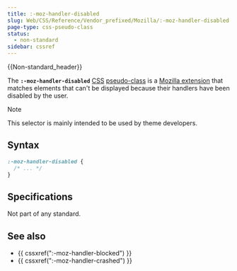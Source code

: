 ```yaml
---
title: :-moz-handler-disabled
slug: Web/CSS/Reference/Vendor_prefixed/Mozilla/:-moz-handler-disabled
page-type: css-pseudo-class
status:
  - non-standard
sidebar: cssref
---
```


{{Non-standard_header}}

The **`:-moz-handler-disabled`** [CSS](/en-US/docs/Web/CSS) [pseudo-class](/en-US/docs/Web/CSS/Pseudo-classes) is a [Mozilla extension](/en-US/docs/Web/CSS/Reference/Vendor_prefixed/Mozilla) that matches elements that can't be displayed because their handlers have been disabled by the user.

> [!NOTE]
> This selector is mainly intended to be used by theme developers.

## Syntax

```css
:-moz-handler-disabled {
  /* ... */
}
```

## Specifications

Not part of any standard.

## See also

- {{ cssxref(":-moz-handler-blocked") }}
- {{ cssxref(":-moz-handler-crashed") }}
